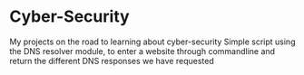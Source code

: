# Cyber-Security
My projects on the road to learning about cyber-security
Simple script using the DNS resolver module, to enter a website through commandline and return the different DNS responses we have requested

